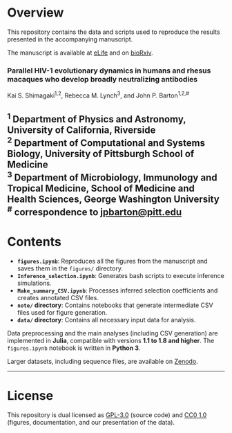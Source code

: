 
# Overview

This repository contains the data and scripts used to reproduce the results presented in the accompanying manuscript.

The manuscript is available at [eLife](https://elifesciences.org/reviewed-preprints/105466) and on [bioRxiv](https://www.biorxiv.org/content/10.1101/2024.07.12.603090v3).

### Parallel HIV-1 evolutionary dynamics in humans and rhesus macaques who develop broadly neutralizing antibodies
Kai S. Shimagaki<sup>1,2</sup>, Rebecca M. Lynch<sup>3</sup>, and John P. Barton<sup>1,2,#</sup>

<sup>1</sup> Department of Physics and Astronomy, University of California, Riverside  
<sup>2</sup> Department of Computational and Systems Biology, University of Pittsburgh School of Medicine  
<sup>3</sup> Department of Microbiology, Immunology and Tropical Medicine, School of Medicine and Health Sciences, George Washington University  
<sup>#</sup> correspondence to [jpbarton@pitt.edu](mailto:jpbarton@pitt.edu)  
---

# Contents

* **`figures.ipynb`**: Reproduces all the figures from the manuscript and saves them in the `figures/` directory.
* **`Inference_selection.ipynb`**: Generates bash scripts to execute inference simulations.
* **`Make_summary_CSV.ipynb`**: Processes inferred selection coefficients and creates annotated CSV files.
* **`note/` directory**: Contains notebooks that generate intermediate CSV files used for figure generation.
* **`data/` directory**: Contains all necessary input data for analysis.

Data preprocessing and the main analyses (including CSV generation) are implemented in **Julia**, compatible with versions **1.1 to 1.8 and higher**. The `figures.ipynb` notebook is written in **Python 3**.

Larger datasets, including sequence files, are available on [Zenodo](https://zenodo.org/records/15685461).

---

# License

This repository is dual licensed as [GPL-3.0](LICENSE-GPL) (source code) and [CC0 1.0](LICENSE-CC0) (figures, documentation, and our presentation of the data).
